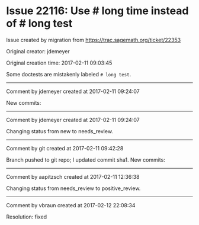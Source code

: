 # Issue 22116: Use # long time instead of # long test

Issue created by migration from https://trac.sagemath.org/ticket/22353

Original creator: jdemeyer

Original creation time: 2017-02-11 09:03:45

Some doctests are mistakenly labeled `# long test`.


---

Comment by jdemeyer created at 2017-02-11 09:24:07

New commits:


---

Comment by jdemeyer created at 2017-02-11 09:24:07

Changing status from new to needs_review.


---

Comment by git created at 2017-02-11 09:42:28

Branch pushed to git repo; I updated commit sha1. New commits:


---

Comment by aapitzsch created at 2017-02-11 12:36:38

Changing status from needs_review to positive_review.


---

Comment by vbraun created at 2017-02-12 22:08:34

Resolution: fixed
